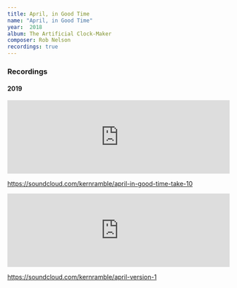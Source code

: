 ```yaml
---
title: April, in Good Time
name: "April, in Good Time"
year:  2018
album: The Artificial Clock-Maker
composer: Rob Nelson
recordings: true
---
```


<h3>Recordings</h3>

<h4>2019</h4>

<iframe width="100%" height="166" scrolling="no" frameborder="no" allow="autoplay" src="https://w.soundcloud.com/player/?url=https%3A//api.soundcloud.com/tracks/523582749&color=%23ff5500&auto_play=false&hide_related=false&show_comments=true&show_user=true&show_reposts=false&show_teaser=true"></iframe>

https://soundcloud.com/kernramble/april-in-good-time-take-10

<iframe width="100%" height="166" scrolling="no" frameborder="no" allow="autoplay" src="https://w.soundcloud.com/player/?url=https%3A//api.soundcloud.com/tracks/441930669&color=%23ff5500&auto_play=false&hide_related=false&show_comments=true&show_user=true&show_reposts=false&show_teaser=true"></iframe>

https://soundcloud.com/kernramble/april-version-1
